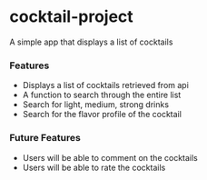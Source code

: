 # cocktail-project

A simple app that displays a list of cocktails 

### Features
- Displays a list of cocktails retrieved from api
- A function to search through the entire list
- Search for light, medium, strong drinks
- Search for the flavor profile of the cocktail


### Future Features
- Users will be able to comment on the cocktails
- Users will be able to rate the cocktails

